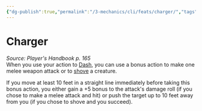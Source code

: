 ```yaml
---
{"dg-publish":true,"permalink":"/3-mechanics/cli/feats/charger/","tags":["ttrpg-cli/compendium/src/5e/phb","ttrpg-cli/feat"],"noteIcon":""}
---
```


# Charger
*Source: Player's Handbook p. 165*  
When you use your action to [Dash](3-Mechanics/CLI/rules/actions.md#Dash), you can use a bonus action to make one melee weapon attack or to [shove](3-Mechanics/CLI/rules/actions.md#Shove) a creature.

If you move at least 10 feet in a straight line immediately before taking this bonus action, you either gain a +5 bonus to the attack's damage roll (if you chose to make a melee attack and hit) or push the target up to 10 feet away from you (if you chose to shove and you succeed).